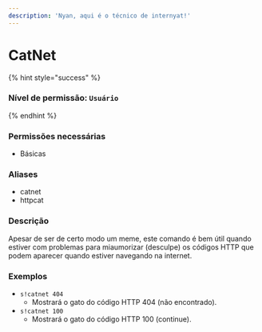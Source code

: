 ```yaml
---
description: 'Nyan, aqui é o técnico de internyat!'
---
```


# CatNet

{% hint style="success" %}
### Nível de permissão: `Usuário`
{% endhint %}

### Permissões necessárias

* Básicas

### Aliases

* catnet
* httpcat

### Descrição

Apesar de ser de certo modo um meme, este comando é bem útil quando estiver com problemas para miaumorizar \(desculpe\) os códigos HTTP que podem aparecer quando estiver navegando na internet.

### Exemplos

* `s!catnet 404`
  * Mostrará o gato do código HTTP 404 \(não encontrado\).
* `s!catnet 100`
  * Mostrará o gato do código HTTP 100 \(continue\).

